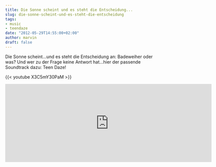 ```yaml
---
title: Die Sonne scheint und es steht die Entscheidung...
slug: die-sonne-scheint-und-es-steht-die-entscheidung
tags:
- music
- teendaze
date: "2012-05-29T14:55:00+02:00"
author: marvin
draft: false
---
```

Die Sonne scheint...und es steht die Entscheidung an: Badeweiher oder
was? Und wer zu der Frage keine Antwort hat...hier der passende
Soundtrack dazu: Teen Daze!

{{< youtube X3C5mY30PaM >}}

<iframe allowtransparency="true" frameborder="0" scrolling="no" src="https://hypem.com/soundcloud-embed.php?&amp;size=big&amp;p=Teen Daze" style="width:660px; height:250px;"></iframe>